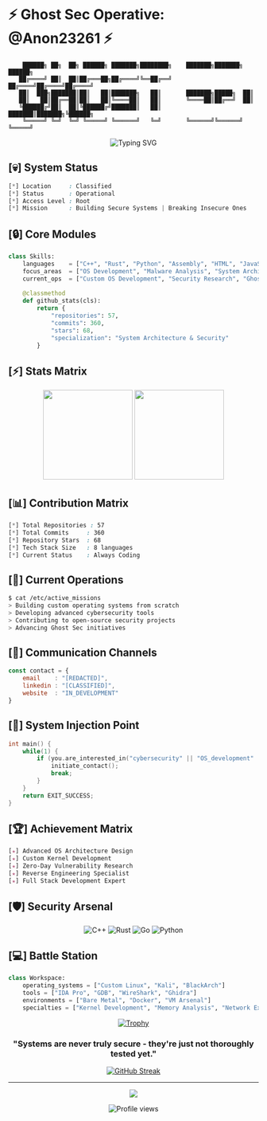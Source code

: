 # ⚡ Ghost Sec Operative: @Anon23261 ⚡

```ascii
    ██████╗ ██╗  ██╗ ██████╗ ███████╗████████╗    ███████╗███████╗ ██████╗
   ██╔════╝ ██║  ██║██╔═══██╗██╔════╝╚══██╔══╝    ██╔════╝██╔════╝██╔════╝
   ██║  ███╗███████║██║   ██║███████╗   ██║       ███████╗█████╗  ██║     
   ██║   ██║██╔══██║██║   ██║╚════██║   ██║       ╚════██║██╔══╝  ██║     
   ╚██████╔╝██║  ██║╚██████╔╝███████║   ██║       ███████║███████╗╚██████╗
    ╚═════╝ ╚═╝  ╚═╝ ╚═════╝ ╚══════╝   ╚═╝       ╚══════╝╚══════╝ ╚═════╝
```

<div align="center">
  <img src="https://readme-typing-svg.demolab.com?font=Fira+Code&duration=3000&pause=1000&color=00FF00&center=true&vCenter=true&width=435&lines=Software+Engineer;Cybersecurity+Specialist;Ghost+Sec+Operative;System+Architecture+Expert" alt="Typing SVG" />
</div>

## [💀] System Status
```css
[*] Location     : Classified
[*] Status       : Operational
[*] Access Level : Root
[*] Mission      : Building Secure Systems | Breaking Insecure Ones
```

## [🔒] Core Modules
```python
class Skills:
    languages    = ["C++", "Rust", "Python", "Assembly", "HTML", "JavaScript", "CSS", "Go"]
    focus_areas  = ["OS Development", "Malware Analysis", "System Architecture", "Web Development"]
    current_ops  = ["Custom OS Development", "Security Research", "Ghost Sec Projects"]
    
    @classmethod
    def github_stats(cls):
        return {
            "repositories": 57,
            "commits": 360,
            "stars": 68,
            "specialization": "System Architecture & Security"
        }
```

## [⚡] Stats Matrix
<div align="center">
  <img height="180em" src="https://github-readme-stats.vercel.app/api?username=Anon23261&show_icons=true&theme=radical&include_all_commits=true&count_private=true"/>
  <img height="180em" src="https://github-readme-stats.vercel.app/api/top-langs/?username=Anon23261&layout=compact&langs_count=7&theme=radical"/>
</div>

## [📊] Contribution Matrix
```css
[*] Total Repositories : 57
[*] Total Commits     : 360
[*] Repository Stars  : 68
[*] Tech Stack Size   : 8 languages
[*] Current Status    : Always Coding
```

## [🎯] Current Operations
```bash
$ cat /etc/active_missions
> Building custom operating systems from scratch
> Developing advanced cybersecurity tools
> Contributing to open-source security projects
> Advancing Ghost Sec initiatives
```

## [📡] Communication Channels
```js
const contact = {
    email    : "[REDACTED]",
    linkedin : "[CLASSIFIED]",
    website  : "IN_DEVELOPMENT"
}
```

## [💉] System Injection Point
```c
int main() {
    while(1) {
        if (you.are_interested_in("cybersecurity" || "OS_development" || "hacking")) {
            initiate_contact();
            break;
        }
    }
    return EXIT_SUCCESS;
}
```

## [🏆] Achievement Matrix
```css
[★] Advanced OS Architecture Design
[★] Custom Kernel Development
[★] Zero-Day Vulnerability Research
[★] Reverse Engineering Specialist
[★] Full Stack Development Expert
```

## [🛡️] Security Arsenal
<div align="center">

![C++](https://img.shields.io/badge/C++-Expert-00599C?style=for-the-badge&logo=c%2B%2B&logoColor=white)
![Rust](https://img.shields.io/badge/Rust-Advanced-000000?style=for-the-badge&logo=rust&logoColor=white)
![Go](https://img.shields.io/badge/Go-Proficient-00ADD8?style=for-the-badge&logo=go&logoColor=white)
![Python](https://img.shields.io/badge/Python-Master-3776AB?style=for-the-badge&logo=python&logoColor=white)

</div>

## [💻] Battle Station
```python
class Workspace:
    operating_systems = ["Custom Linux", "Kali", "BlackArch"]
    tools = ["IDA Pro", "GDB", "WireShark", "Ghidra"]
    environments = ["Bare Metal", "Docker", "VM Arsenal"]
    specialties = ["Kernel Development", "Memory Analysis", "Network Exploitation"]
```

<div align="center">

[![Trophy](https://github-profile-trophy.vercel.app/?username=Anon23261&theme=radical&row=1&column=6)](https://github.com/ryo-ma/github-profile-trophy)

</div>

<div align="center">

### "Systems are never truly secure - they're just not thoroughly tested yet." 

[![GitHub Streak](https://github-readme-streak-stats.herokuapp.com/?user=Anon23261&theme=radical)](https://git.io/streak-stats)

---
![](https://quotes-github-readme.vercel.app/api?type=horizontal&theme=radical)

</div>

<div align="center">
  <img src="https://komarev.com/ghpvc/?username=Anon23261&color=00ff00&style=flat-square" alt="Profile views"/>
</div>
